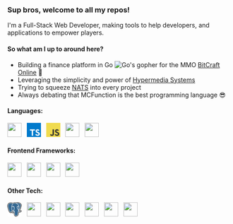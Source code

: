 ### Sup bros, welcome to all my repos!
I'm a Full-Stack Web Developer, making tools to help developers, and applications to empower players.
<br/>

#### So what am I up to around here?
- Building a finance platform in Go <img width="16" height="16" src="https://go.dev/favicon.ico" alt="Go's gopher"> for the MMO [BitCraft Online](https://bitcraftonline.com/) 👀
- Leveraging the simplicity and power of [Hypermedia Systems](https://hypermedia.systems/)
- Trying to squeeze [NATS](https://nats.io/) into every project
- Always debating that MCFunction is the best programming language 😎

#### Languages:
<div>
<img height="32" width="32" src="https://avatars.githubusercontent.com/u/4314092?s=200&v=4" />
&nbsp;
<img height="32" width="32" src="https://raw.githubusercontent.com/github/explore/80688e429a7d4ef2fca1e82350fe8e3517d3494d/topics/typescript/typescript.png" />
&nbsp;
<img height="32" width="32" src="https://raw.githubusercontent.com/github/explore/80688e429a7d4ef2fca1e82350fe8e3517d3494d/topics/javascript/javascript.png" />
&nbsp;
<img height="32" width="32" src="https://www.rust-lang.org/static/images/favicon.svg" />
&nbsp;
<img height="32" width="32" src="https://avatars.githubusercontent.com/u/487568?s=200&v=4" />
</div>

#### Frontend Frameworks:
<div>
<img height="32" width="32" src="https://data-star.dev/cdn-cgi/image/format=auto,width=64/static/images/rocket-animated-1d781383a0d7cbb1eb575806abeec107c8a915806fb55ee19e4e33e8632c75e5.gif" />
&nbsp;
<img height="32" width="32" src="https://svelte.dev/favicon.png" />
&nbsp;
<img height="32" width="32" src="https://avatars.githubusercontent.com/u/59030169?s=48&v=4" />
&nbsp;
<img height="32" width="32" src="https://avatars.githubusercontent.com/u/6128107?s=200&v=4" />
</div>

#### Other Tech:
<div>
<img height="32" width="32" src="https://raw.githubusercontent.com/github/explore/80688e429a7d4ef2fca1e82350fe8e3517d3494d/topics/postgresql/postgresql.png" />
&nbsp;
<img height="32" width="32" src="https://avatars.githubusercontent.com/u/10203055?s=200&v=4" />
&nbsp;
<img height="32" width="32" src="https://www.mongodb.com/assets/images/global/favicon.ico" />
&nbsp;
<img height="32" width="32" src="https://avatars.githubusercontent.com/u/1529926?s=128&v=4" />
&nbsp;
<img height="32" width="32" src="https://avatars.githubusercontent.com/u/5429470?s=200&v=4" />
&nbsp;
<img height="32" width="32" src="https://avatars.githubusercontent.com/u/22525303?s=200&v=4" />
&nbsp;
<img height="32" width="32" src="https://avatars.githubusercontent.com/u/8085?s=200&v=4" />
</div>
